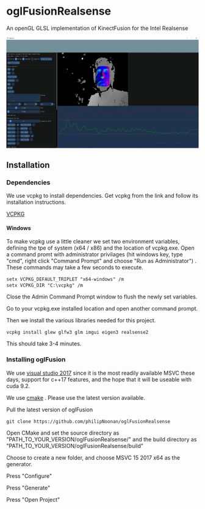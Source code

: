 # oglFusionRealsense
An openGL GLSL implementation of KinectFusion for the Intel Realsense

![Alt text](docs/oglfusionrs.jpg?raw=true "Title")

<h2>Installation</h2>

<h3>Dependencies</h2>

We use vcpkg to install dependencies. Get vcpkg from the link and follow its installation instructions.

<a href="https://github.com/Microsoft/vcpkg">VCPKG</a> 

<h4>Windows</h3>

To make vcpkg use a little cleaner we set two environment variables, defining the tpe of system (x64 / x86) and the location of vcpkg.exe. Open a command promt with administrator privilages (hit windows key, type "cmd", right click "Command Prompt" and choose "Run as Administrator") .
These commands may take a few seconds to execute.

```
setx VCPKG_DEFAULT_TRIPLET "x64-windows" /m
setx VCPKG_DIR "C:\vcpkg" /m
```
Close the Admin Command Prompt window to flush the newly set variables.

Go to your vcpkg.exe installed location and open another command prompt.

Then we install the various libraries needed for this project.

```
vcpkg install glew glfw3 glm imgui eigen3 realsense2
```
This should take 3-4 minutes.

<h3> Installing oglFusion </h3>

We use <a href="https://www.visualstudio.com/downloads/">visual studio 2017</a> since it is the most readily available MSVC these days, support for c++17 features, and the hope that it will be useable with cuda 9.2.

We use <a href="https://cmake.org/download/">cmake</a> . Please use the latest version available.

Pull the latest version of oglFusion

```
git clone https://github.com/philipNoonan/oglFusionRealsense
```

Open CMake and set the source directory as "PATH_TO_YOUR_VERSION/oglFusionRealsense/" and the build directory as "PATH_TO_YOUR_VERSION/oglFusionRealsense/build"

Choose to create a new folder, and choose MSVC 15 2017 x64 as the generator.

Press "Configure"

Press "Generate"

Press "Open Project"
